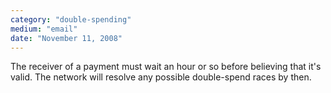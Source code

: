 ```yaml
---
category: "double-spending"
medium: "email"
date: "November 11, 2008"
---
```

The receiver of a payment must wait an hour or so before believing that it's valid. The network will resolve any possible double-spend races by then.